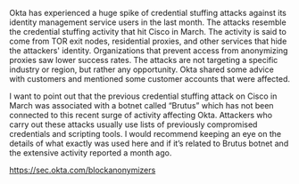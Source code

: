 Okta has experienced a huge spike of credential stuffing attacks against its identity management service users in the last month. The attacks resemble the credential stuffing activity that hit Cisco in March. The activity is said to come from TOR exit nodes, residential proxies, and other services that hide the attackers' identity. Organizations that prevent access from anonymizing proxies saw lower success rates. The attacks are not targeting a specific industry or region, but rather any opportunity. Okta shared some advice with customers and mentioned some customer accounts that were affected.  

I want to point out that the previous credential stuffing attack on Cisco in March was associated with a botnet called “Brutus” which has not been connected to this recent surge of activity affecting Okta. Attackers who carry out these attacks usually use lists of previously compromised credentials and scripting tools. I would recommend keeping an eye on the details of what exactly was used here and if it’s related to Brutus botnet and the extensive activity reported a month ago. 

https://sec.okta.com/blockanonymizers
